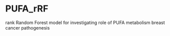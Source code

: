 # PUFA_rRF
rank Random Forest model for investigating role of PUFA metabolism breast cancer pathogenesis
